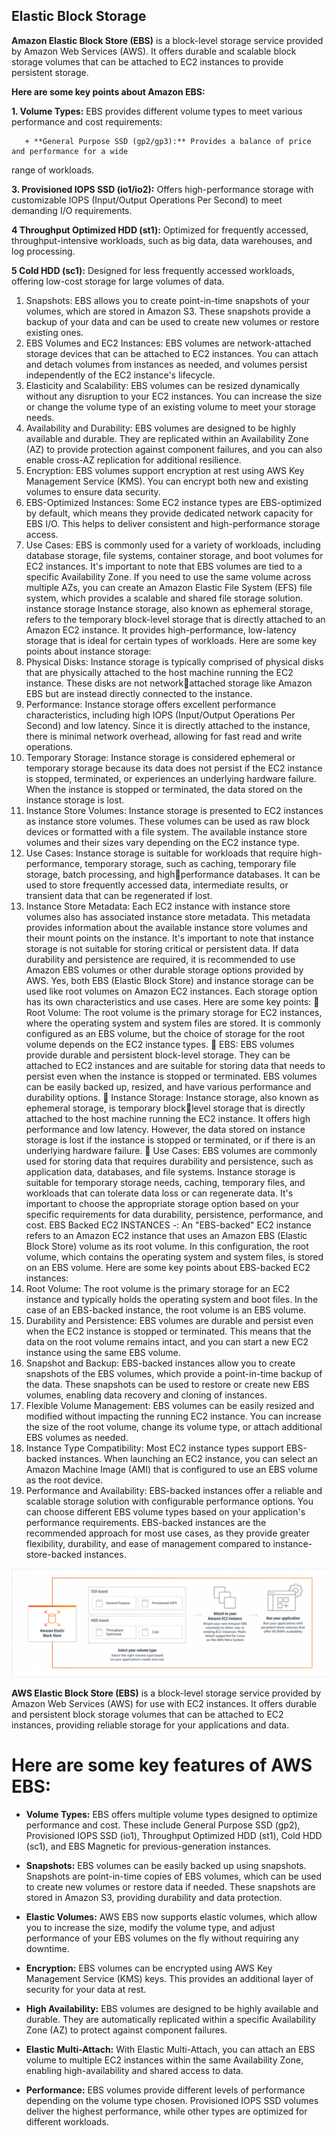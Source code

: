 ## Elastic Block Storage

**Amazon Elastic Block Store (EBS)** is a block-level storage service provided by Amazon Web Services 
(AWS). It offers durable and scalable block storage volumes that can be attached to EC2 instances to 
provide persistent storage.

**Here are some key points about Amazon EBS:**

**1. Volume Types:** EBS provides different volume types to meet various performance and cost 
requirements:

       + **General Purpose SSD (gp2/gp3):** Provides a balance of price and performance for a wide 
range of workloads.

**3. Provisioned IOPS SSD (io1/io2):** Offers high-performance storage with customizable IOPS 
(Input/Output Operations Per Second) to meet demanding I/O requirements.

**4 Throughput Optimized HDD (st1):** Optimized for frequently accessed, throughput-intensive 
workloads, such as big data, data warehouses, and log processing.

**5 Cold HDD (sc1):** Designed for less frequently accessed workloads, offering low-cost storage 
for large volumes of data.

1. Snapshots: EBS allows you to create point-in-time snapshots of your volumes, which are 
stored in Amazon S3. These snapshots provide a backup of your data and can be used to 
create new volumes or restore existing ones.
2. EBS Volumes and EC2 Instances: EBS volumes are network-attached storage devices that can 
be attached to EC2 instances. You can attach and detach volumes from instances as needed, 
and volumes persist independently of the EC2 instance's lifecycle.
3. Elasticity and Scalability: EBS volumes can be resized dynamically without any disruption to 
your EC2 instances. You can increase the size or change the volume type of an existing 
volume to meet your storage needs.
4. Availability and Durability: EBS volumes are designed to be highly available and durable. They 
are replicated within an Availability Zone (AZ) to provide protection against component 
failures, and you can also enable cross-AZ replication for additional resilience.
5. Encryption: EBS volumes support encryption at rest using AWS Key Management Service 
(KMS). You can encrypt both new and existing volumes to ensure data security.
6. EBS-Optimized Instances: Some EC2 instance types are EBS-optimized by default, which 
means they provide dedicated network capacity for EBS I/O. This helps to deliver consistent 
and high-performance storage access.
7. Use Cases: EBS is commonly used for a variety of workloads, including database storage, file 
systems, container storage, and boot volumes for EC2 instances.
It's important to note that EBS volumes are tied to a specific Availability Zone. If you need to use the 
same volume across multiple AZs, you can create an Amazon Elastic File System (EFS) file system, 
which provides a scalable and shared file storage solution.
instance storage
Instance storage, also known as ephemeral storage, refers to the temporary block-level storage that 
is directly attached to an Amazon EC2 instance. It provides high-performance, low-latency storage 
that is ideal for certain types of workloads. Here are some key points about instance storage:
1. Physical Disks: Instance storage is typically comprised of physical disks that are physically 
attached to the host machine running the EC2 instance. These disks are not networkattached storage like Amazon EBS but are instead directly connected to the instance.
2. Performance: Instance storage offers excellent performance characteristics, including high 
IOPS (Input/Output Operations Per Second) and low latency. Since it is directly attached to 
the instance, there is minimal network overhead, allowing for fast read and write operations.
3. Temporary Storage: Instance storage is considered ephemeral or temporary storage because 
its data does not persist if the EC2 instance is stopped, terminated, or experiences an 
underlying hardware failure. When the instance is stopped or terminated, the data stored on 
the instance storage is lost.
4. Instance Store Volumes: Instance storage is presented to EC2 instances as instance store 
volumes. These volumes can be used as raw block devices or formatted with a file system. 
The available instance store volumes and their sizes vary depending on the EC2 instance 
type.
5. Use Cases: Instance storage is suitable for workloads that require high-performance, 
temporary storage, such as caching, temporary file storage, batch processing, and highperformance databases. It can be used to store frequently accessed data, intermediate 
results, or transient data that can be regenerated if lost.
6. Instance Store Metadata: Each EC2 instance with instance store volumes also has associated 
instance store metadata. This metadata provides information about the available instance 
store volumes and their mount points on the instance.
It's important to note that instance storage is not suitable for storing critical or persistent data. If 
data durability and persistence are required, it is recommended to use Amazon EBS volumes or other 
durable storage options provided by AWS.
Yes, both EBS (Elastic Block Store) and instance storage can be used like root volumes on 
Amazon EC2 instances. Each storage option has its own characteristics and use cases. Here 
are some key points:
 Root Volume: The root volume is the primary storage for EC2 instances, where the operating 
system and system files are stored. It is commonly configured as an EBS volume, but the 
choice of storage for the root volume depends on the EC2 instance types.
 EBS: EBS volumes provide durable and persistent block-level storage. They can be attached to 
EC2 instances and are suitable for storing data that needs to persist even when the instance 
is stopped or terminated. EBS volumes can be easily backed up, resized, and have various 
performance and durability options.
 Instance Storage: Instance storage, also known as ephemeral storage, is temporary blocklevel storage that is directly attached to the host machine running the EC2 instance. It offers 
high performance and low latency. However, the data stored on instance storage is lost if the 
instance is stopped or terminated, or if there is an underlying hardware failure.
 Use Cases: EBS volumes are commonly used for storing data that requires durability and 
persistence, such as application data, databases, and file systems. Instance storage is suitable 
for temporary storage needs, caching, temporary files, and workloads that can tolerate data 
loss or can regenerate data.
It's important to choose the appropriate storage option based on your specific requirements for data 
durability, persistence, performance, and cost.
EBS Backed EC2 INSTANCES -:
An "EBS-backed" EC2 instance refers to an Amazon EC2 instance that uses an Amazon EBS (Elastic 
Block Store) volume as its root volume. In this configuration, the root volume, which contains the 
operating system and system files, is stored on an EBS volume.
Here are some key points about EBS-backed EC2 instances:
1. Root Volume: The root volume is the primary storage for an EC2 instance and typically holds 
the operating system and boot files. In the case of an EBS-backed instance, the root volume 
is an EBS volume.
2. Durability and Persistence: EBS volumes are durable and persist even when the EC2 instance 
is stopped or terminated. This means that the data on the root volume remains intact, and 
you can start a new EC2 instance using the same EBS volume.
3. Snapshot and Backup: EBS-backed instances allow you to create snapshots of the EBS 
volumes, which provide a point-in-time backup of the data. These snapshots can be used to 
restore or create new EBS volumes, enabling data recovery and cloning of instances.
4. Flexible Volume Management: EBS volumes can be easily resized and modified without 
impacting the running EC2 instance. You can increase the size of the root volume, change its 
volume type, or attach additional EBS volumes as needed.
5. Instance Type Compatibility: Most EC2 instance types support EBS-backed instances. When 
launching an EC2 instance, you can select an Amazon Machine Image (AMI) that is 
configured to use an EBS volume as the root device.
6. Performance and Availability: EBS-backed instances offer a reliable and scalable storage 
solution with configurable performance options. You can choose different EBS volume types 
based on your application's performance requirements.
EBS-backed instances are the recommended approach for most use cases, as they provide greater 
flexibility, durability, and ease of management compared to instance-store-backed instances.










































<img src="https://github.com/Gitscooby/Images/blob/main/EBS%20image%201.png">

**AWS Elastic Block Store (EBS)** is a block-level storage service provided by Amazon Web Services (AWS) for use with EC2 instances. It offers durable and persistent block storage volumes that can be attached to EC2 instances, providing reliable storage for your applications and data.

# Here are some key features of AWS EBS:

+ **Volume Types:** EBS offers multiple volume types designed to optimize performance and cost. These include General Purpose SSD (gp2), Provisioned IOPS SSD (io1), Throughput Optimized HDD (st1), Cold HDD (sc1), and EBS Magnetic for previous-generation instances.

+ **Snapshots:** EBS volumes can be easily backed up using snapshots. Snapshots are point-in-time copies of EBS volumes, which can be used to create new volumes or restore data if needed. These snapshots are stored in Amazon S3, providing durability and data protection.

+ **Elastic Volumes:** AWS EBS now supports elastic volumes, which allow you to increase the size, modify the volume type, and adjust performance of your EBS volumes on the fly without requiring any downtime.

+ **Encryption:** EBS volumes can be encrypted using AWS Key Management Service (KMS) keys. This provides an additional layer of security for your data at rest.

+ **High Availability:** EBS volumes are designed to be highly available and durable. They are automatically replicated within a specific Availability Zone (AZ) to protect against component failures.

+ **Elastic Multi-Attach:** With Elastic Multi-Attach, you can attach an EBS volume to multiple EC2 instances within the same Availability Zone, enabling high-availability and shared access to data.

+ **Performance:** EBS volumes provide different levels of performance depending on the volume type chosen. Provisioned IOPS SSD volumes deliver the highest performance, while other types are optimized for different workloads.
